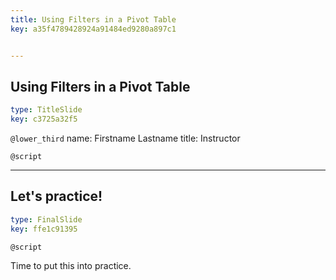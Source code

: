 ```yaml
---
title: Using Filters in a Pivot Table
key: a35f4789428924a91484ed9280a897c1


---
```

## Using Filters in a Pivot Table

```yaml
type: TitleSlide
key: c3725a32f5
```

`@lower_third`
name: Firstname Lastname
title: Instructor

`@script`



---
## Let's practice!

```yaml
type: FinalSlide
key: ffe1c91395
```

`@script`

Time to put this into practice.

